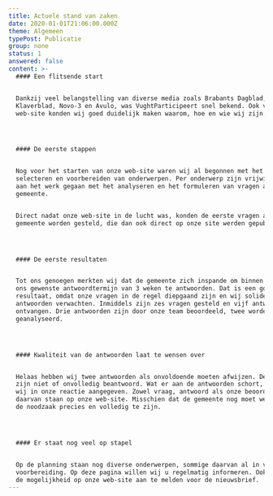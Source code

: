 ```yaml
---
title: Actuele stand van zaken
date: 2020-01-01T21:06:00.000Z
theme: Algemeen
typePost: Publicatie
group: none
status: 1
answered: false
content: >-
  #### Een flitsende start


  Dankzij veel belangstelling van diverse media zoals Brabants Dagblad,
  Klaverblad, Novo-3 en Avulo, was VughtParticipeert snel bekend. Ook via onze
  web-site konden wij goed duidelijk maken waarom, hoe en wie wij zijn.




  #### De eerste stappen


  Nog voor het starten van onze web-site waren wij al begonnen met het
  selecteren en voorbereiden van onderwerpen. Per onderwerp zijn vrijwilligers
  aan het werk gegaan met het analyseren en het formuleren van vragen aan de
  gemeente.


  Direct nadat onze web-site in de lucht was, konden de eerste vragen aan de
  gemeente worden gesteld, die dan ook direct op onze site werden gepubliceerd. 




  #### De eerste resultaten


  Tot ons genoegen merkten wij dat de gemeente zich inspande om binnen de door
  ons gewenste antwoordtermijn van 3 weken te antwoorden. Dat is een goede
  resultaat, omdat onze vragen in de regel diepgaand zijn en wij solide
  antwoorden verwachten. Inmiddels zijn zes vragen gesteld en vijf antwoorden
  ontvangen. Drie antwoorden zijn door onze team beoordeeld, twee worden nog
  geanalyseerd.




  #### Kwaliteit van de antwoorden laat te wensen over


  Helaas hebben wij twee antwoorden als onvoldoende moeten afwijzen. De vragen
  zijn niet of onvolledig beantwoord. Wat er aan de antwoorden schort, hebben
  wij in onze reactie aangegeven. Zowel vraag, antwoord als onze beoordeling
  daarvan staan op onze web-site. Misschien dat de gemeente nog moet wennen aan
  de noodzaak precies en volledig te zijn.




  #### Er staat nog veel op stapel


  Op de planning staan nog diverse onderwerpen, sommige daarvan al in volle
  voorbereiding. Op deze pagina willen wij u regelmatig informeren. Ook bestaat
  de mogelijkheid op onze web-site aan te melden voor de nieuwsbrief.
---
```


